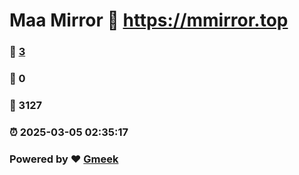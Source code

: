 # Maa Mirror :link: https://mmirror.top 
### :page_facing_up: [3](https://mmirror.top/tag.html) 
### :speech_balloon: 0 
### :hibiscus: 3127 
### :alarm_clock: 2025-03-05 02:35:17 
### Powered by :heart: [Gmeek](https://github.com/Meekdai/Gmeek)
